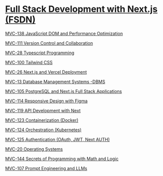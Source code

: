 # [Full Stack Development with Next.js (FSDN)](https://www.mvut.us/pages/study/programs/fsdn)

[MVC-138 JavaScript DOM and Performance Optimization]()

[MVC-111 Version Control and Collaboration]()

[MVC-28 Typescript Programming]()

[MVC-100 Tailwind CSS]()

[MVC-26 Next.js and Vercel Deployment]()

[MVC-13 Database Management Systems -DBMS]()

[MVC-105 PostgreSQL and Next.js Full Stack Applications]()

[MVC-114 Responsive Design with Figma]()

[MVC-119 API Development with Next]()

[MVC-123 Containerization (Docker)]()

[MVC-124 Orchestration (Kubernetes)]()

[MVC-125 Authentication (OAuth, JWT, Next AUTH)]()

[MVC-20 Operating Systems]()

[MVC-144 Secrets of Programming with Math and Logic]()

[MVC-107 Prompt Engineering and LLMs]()
